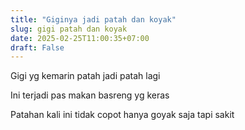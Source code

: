 ```yaml
---
title: "Giginya jadi patah dan koyak"
slug: gigi patah dan koyak
date: 2025-02-25T11:00:35+07:00
draft: False
---
```


Gigi yg kemarin patah jadi patah lagi

Ini terjadi pas makan basreng yg keras

Patahan kali ini tidak copot hanya goyak saja tapi sakit

